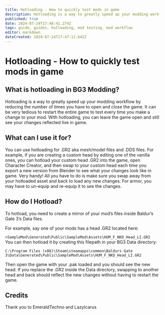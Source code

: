 ```yaml
---
title: Hotloading - How to quickly test mods in game
description: Hotloading is a way to greatly speed up your modding workflow by reducing the number of times you have to open and close the game.
published: true
date: 2024-07-24T17:48:41.274Z
tags: guide, guides, hotloading, mod testing, mod workflow
editor: markdown
dateCreated: 2024-07-24T17:47:11.642Z
---
```


# Hotloading - How to quickly test mods in game
## What is hotloading in BG3 Modding?
Hotloading is a way to greatly speed up your modding workflow by reducing the number of times you have to open and close the game. It can be very tedious to restart the entire game to test every time you make a change to your mod. With hotloading, you can leave the game open and still see your changes reflected live in game.

## What can I use it for?
You can use hotloading for .GR2 aka mesh/model files and .DDS files. For example, if you are creating a custom head by editing one of the vanilla ones, you can hotload your custom head .GR2 into the game, open Character Creator, and then swap to your custom head each time you export a new version from Blender to see what your changes look like in game. Very handy! All you have to do is make sure you swap away from your hotloaded asset and back to load any new changes. For armor, you may have to un-equip and re-equip it to see the changes. 

## How do I Hotload?
To hotload, you need to create a mirror of your mod’s files inside Baldur’s Gate 3’s Data files.

For example, say one of your mods has a head .GR2 located here:

`>SampleMod\Generated\Public\SampleMod\Assets\HUM_F_NKD_Head_LI.GR2
`
You can then hotload it by creating this filepath in your BG3 Data directory:

`C:\Program Files (x86)\Steam\steamapps\common\Baldurs Gate 3\Data\Generated\Public\SampleMod\Assets\HUM_F_NKD_Head_LI.GR2`

Then open the game with your .pak loaded and you should see the new head. If you replace the .GR2 inside the Data directory, swapping to another head and back should reflect the new changes without having to restart the game.

## Credits
Thank you to EmeraldTechno and LazyIcarus


